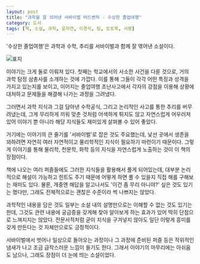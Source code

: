 ```yaml
---
layout: post
title: "과학을 잘 섞어낸 서바이벌 어드벤처 - 수상한 졸업여행"
category: 도서
tags: [책, 소설, 과학, 윤자연, 이경석, 탐, 토토북, 서평]
---
```


'수상한 졸업여행'은
과학과 수학, 추리를 서바이벌과 함께 잘 엮어낸 소설이다.

![표지](https://lh3.googleusercontent.com/_Na144FJzSSBB9s3jfeeiVd83g7F7mXBPQu0yc_sT8kyJfD1MDGC2nOJL_RK5hTTf1wKoXpbJwb_7Q=s480)

이야기는 크게 둘로 이뤄져 있다.
첫째는 학교에서의 사소한 사건을 다룬 것으로, 거의 과학 탐정 삼총사를 소개하는 것에 가깝다.
이를 통해 그들이 각각 어떤 특징과 성격을 가지고 있는지를 보이고,
이어지는 졸업여행 조난사고에서
각자의 강점을 이용해 상황에 대처하고 문제들을 해결해 나가는 과정을 그려냈다.

그러면서 과학 지식과 그걸 담아낸 수학공식, 그리고 논리적인 사고를 통한 추리를 버무려냈는데,
그게 무리하게 끼워 맞춘 것처럼 어색하게 튀지도 않고
자연스럽게 어우러져 있어 이야기 뿐 아니라 해당 지식들도 재미있게 살펴볼 수 있어 좋았다.

거기에는 이야기의 큰 줄기를 '서바이벌'로 잡은 것도 주요했는데,
낯선 곳에서 생존을 꾀하려면 자연히 여러 자연적이고 물리학적인 지식이 필요하기 마련이기 때문이다.
그렇게 이야기를 통해 물리학, 천문학, 화학 등의 지식을 자연스럽게 노출하는 것이 이 책의 장점이다.

책에 나오는 여러 퍼즐들에도 그러한 지식들을 활용해서 풀게 되어있는데,
대부분 논리적으로 해설이 가능하고 힌트도 주기 때문에
어떻게 하면 풀 수 있을지 직접 해를 구해보는 재미도 있다.
물론, 개중엔 해답을 알고나서도 '이건 좀 무리 아니야?' 싶은 것도 있기는 했다만,
그래도 전체적으로는 괜찮은 수준이라 썩 나쁘지는 않았다.

과학적인 내용을 담은 것도
일부는 소설 내의 설명만으로는 이해할 수 없는 것도 있기는 한데,
그것도 관련 내용에 궁금증을 갖게해 찾아 알아보게 하는 효과가 있어
딱히 단점으로 느껴지지는 않았다.
전문서적처럼 굳이 지식을 구겨넣지 않아도
일단 이렇게 흥미를 갖게 만든다는 것 자체만으로도 긍정적이다.

서바이벌에서 벗어나 일상으로 돌아오는 과정이나
그 과정에 준비된 퍼즐 등은 작위적인 냄새가 나고
조금 급작스러운 느낌이 들기도 한다.
그래서 이야기의 마무리에는 아쉬움도 남으나,
그래도 장점이 더 눈에 띄는 소설이었다.
